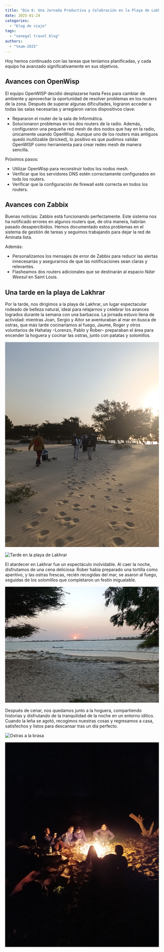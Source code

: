 ```yaml
---
title: "Día 6: Una Jornada Productiva y Celebración en la Playa de Lakhrar"  
date: 2025-01-24 
categories:  
  - "blog de viaje"  
tags:  
  - "senegal travel blog"  
authors:  
  - "team-2025"  
---
```


Hoy hemos continuado con las tareas que teníamos planificadas, y cada equipo ha avanzado significativamente en sus objetivos.

## Avances con OpenWisp

El equipo OpenWISP decidió desplazarse hasta Fess para cambiar de ambiente y aprovechar la oportunidad de resolver problemas en los routers de la zona. Después de superar algunas dificultades, lograron acceder a todas las salas necesarias y arreglaron varios dispositivos clave:

* Repararon el router de la sala de Informática.
* Solucionaron problemas en los dos routers de la radio.
Además, configuraron una pequeña red mesh de dos nodos que hay en la radio, únicamente usando OpenWisp. Aunque uno de los routers más antiguos quedó inutilizable (bricked), lo positivo es que pudimos validar OpenWISP como herramienta para crear redes mesh de manera sencilla.

Próximos pasos:

* Utilizar OpenWisp para reconstruir todos los nodos mesh. 
* Verificar que los servidores DNS estén correctamente configurados en tods los routers.
* Verificar que la configuración de firewall esté correcta en todos los routers.

## Avances con Zabbix

Buenas noticias: Zabbix está funcionando perfectamente. Este sistema nos ha notificado errores en algunos routers que, de otra manera, habrían pasado desapercibidos. Hemos documentado estos problemas en el sistema de gestión de tareas y seguimos trabajando para dejar la red de Aminata lista.

Además:

* Personalizamos los mensajes de error de Zabbix para reducir las alertas innecesarias y asegurarnos de que las notificaciones sean claras y relevantes.
* Flasheamos dos routers adicionales que se destinarán al espacio *Ndar Weesul* en Saint Louis.

## Una tarde en la playa de Lakhrar

Por la tarde, nos dirigimos a la playa de Lakhrar, un lugar espectacular rodeado de belleza natural, ideal para relajarnos y celebrar los avances logrados durante la semana con una barbacoa. La jornada estuvo llena de actividad: mientras Joan, Sergio y Aitor se aventuraban al mar en busca de ostras, que más tarde cocinaríamos al fuego, Jaume, Roger y otros voluntarios de Hahatay –Lorenzo, Pablo y Rober– preparaban el área para encender la hoguera y cocinar las ostras, junto con patatas y solomillos.

![Playa de Lakhrar](images/andando_por_lakhrar.jpg "Llegando a la playa de Lakhrar")

![Tarde en la playa de Lakhrar](images/tarde_lakhrar.png "Terminando preparativos para la cena")

El atardecer en Lakhrar fue un espectáculo inolvidable. Al caer la noche, disfrutamos de una cena deliciosa: Rober había preparado una tortilla como aperitivo, y las ostras frescas, recién recogidas del mar, se asaron al fuego, seguidas de los solomillos que completaron un festín inigualable.

![Atardecer en Lakhrar](images/atardecer.jpg "Otro atardecer más precioso en Senegal")

Después de cenar, nos quedamos junto a la hoguera, compartiendo historias y disfrutando de la tranquilidad de la noche en un entorno idílico. Cuando la leña se agotó, recogimos nuestras cosas y regresamos a casa, satisfechos y listos para descansar tras un día perfecto.

![Ostras a la brasa](images/ostras.jpg "Ostras a la brasa, recién cogidas del mar cocinadas")

![Sobremesa en la playa de Lakhrar](images/sobremesa.jpg "Contándonos historias junto a la hoguera")
